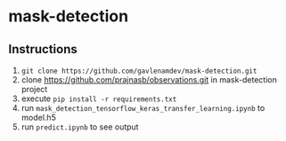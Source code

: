 # mask-detection

## Instructions
1. `git clone https://github.com/gavlenamdev/mask-detection.git`
2. clone https://github.com/prajnasb/observations.git in mask-detection project
2. execute `pip install -r requirements.txt`
3. run `mask_detection_tensorflow_keras_transfer_learning.ipynb` to model.h5
4. run `predict.ipynb` to see output
